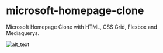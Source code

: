 # microsoft-homepage-clone
Microsoft Homepage Clone with HTML, CSS Grid, Flexbox and Mediaquerys.

![alt_text](https://github.com/marcosmap/microsoft-homepage-clone/blob/master/screenshots/127.0.0.1_5500_index.html.png)
